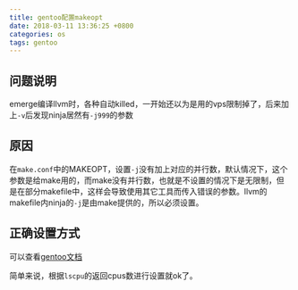 ```yaml
---
title: gentoo配置makeopt
date: 2018-03-11 13:36:25 +0800
categories: os
tags: gentoo
---
```


## 问题说明
emerge编译llvm时，各种自动killed，一开始还以为是用的vps限制掉了，后来加上`-v`后发现ninja居然有`-j999`的参数

## 原因
在`make.conf`中的MAKEOPT，设置`-j`没有加上对应的并行数，默认情况下，这个参数是给make用的，而make没有并行数，也就是不设置的情况下是无限制，但是在部分makefile中，这样会导致使用其它工具而传入错误的参数。llvm的makefile内ninja的`-j`是由make提供的，所以必须设置。

## 正确设置方式
可以查看[gentoo文档](https://wiki.gentoo.org/wiki/MAKEOPTS)

简单来说，根据`lscpu`的返回cpus数进行设置就ok了。



